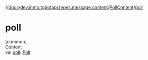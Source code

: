 //[docs](../../../index.md)/[dev.inmo.tgbotapi.types.message.content](../index.md)/[PollContent](index.md)/[poll](poll.md)



# poll  
[common]  
Content  
val [poll](poll.md): [Poll](../../dev.inmo.tgbotapi.types.polls/-poll/index.md)  



